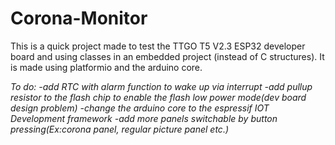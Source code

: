 # Corona-Monitor

This is a quick project made to test the TTGO T5 V2.3 ESP32 developer board and using classes in an embedded project (instead of C structures).
It is made using platformio and the arduino core.


*To do:* 
		*-add RTC with alarm function to wake up via interrupt* 
		*-add pullup resistor to the flash chip to enable the flash low power mode(dev board design problem)*
		*-change the arduino core to the espressif IOT Development framework*
		*-add more panels switchable by button pressing(Ex:corona panel, regular picture panel etc.)*

